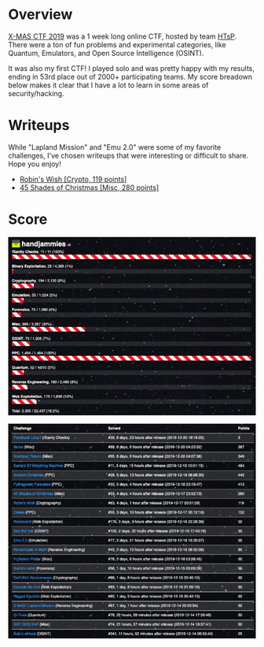 # Overview

[X-MAS CTF 2019](https://ctftime.org/event/926) was a 1 week long online CTF, hosted by team [HTsP](https://ctftime.org/team/58218). There were a ton of fun problems and experimental categories, like Quantum, Emulators, and Open Source Intelligence (OSINT).

It was also my first CTF! I played solo and was pretty happy with my results, ending in 53rd place out of 2000+ participating teams. My score breadown below makes it clear that I have a lot to learn in some areas of security/hacking.

# Writeups

While "Lapland Mission" and "Emu 2.0" were some of my favorite challenges, I've chosen writeups that were interesting or difficult to share. Hope you enjoy!

- [Robin's Wish [Crypto, 119 points]](crypto/robins_wish/README.md)
- [45 Shades of Christmas [Misc, 280 points]](misc/45shades/README.md)

# Score

![Score breakdown](images/score_breakdown.png)

![Solved challenges](images/solved_challenges.png)
